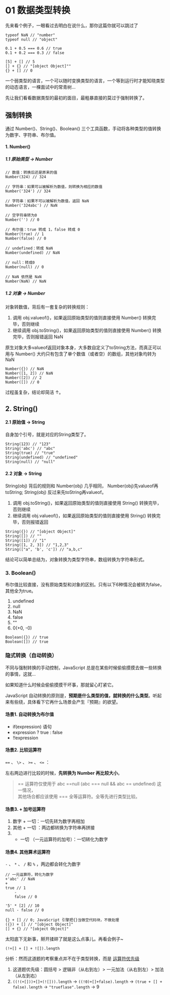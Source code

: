 # 01 数据类型转换

先来看个例子，一眼看过去明白在说什么，那你这篇你就可以跳过了

``` JS
typeof NaN // "number"
typeof null // "object"

0.1 + 0.5 === 0.6 // true
0.1 + 0.2 === 0.3 // false

[5] + [] // 5
[] + {} // "[object Object]""
{} + [] // 0
```

一个弱类型的语言，一个可以随时变换类型的语言，一个等到运行时才能知晓类型的动态语言，一棵面试中的常青树... 

先让我们看看数据类型的最初的面目，最粗暴直接的莫过于强制转换了。

## 强制转换

通过 Number()、String()、Boolean() 三个工具函数，手动将各种类型的值转换为数字、字符串、布尔值。

#### 1. Number()

##### 1.1 原始类型 -> Number

``` JS
// 数值：转换后还是原来的值
Number(324) // 324

// 字符串：如果可以被解析为数值，则转换为相应的数值
Number('324') // 324

// 字符串：如果不可以被解析为数值，返回 NaN
Number('324abc') // NaN

// 空字符串转为0
Number('') // 0

// 布尔值：true 转成 1，false 转成 0
Number(true) // 1
Number(false) // 0

// undefined：转成 NaN
Number(undefined) // NaN

// null：转成0
Number(null) // 0

// NaN 依然是 NaN
Number(NaN) // NaN
```

##### 1.2 对象 -> Number

对象转数值，背后有一套复杂的转换规则：

1. 调用 obj.valueof()，如果返回原始类型的值则直接使用 Number() 转换完毕，否则继续
2. 继续调用 obj.toString()，如果返回原始类型的值则直接使用 Number() 转换完毕，否则报错返回 NaN

原生对象大多valueof返回对象本身，大多数自定义了toString方法，而真正可以用与 Number() 大约只有包含了单个数值（或者空）的数组，其他对象均转为NaN

``` JS
Number({}) // NaN
Number([1, 2]) // NaN
Number([2]) // 2
Number([]) // 0
```

过程虽复杂，结论却简洁 ↑。

## 2. String()

#### 2.1 原始值 -> String

自身加个引号，就是对应的String类型了。

``` JS
String(123) // "123"
String('abc') // "abc"
String(true) // "true"
String(undefined) // "undefined"
String(null) // "null"
```

#### 2.2 对象 -> String

String(obj) 背后的规则和 Number(obj) 几乎相同， Number(obj)先valueof再toString; String(obj) 反过来先toString再valueof。

1. 调用 obj.toString()，如果返回原始类型的值则直接使用 String() 转换完毕，否则继续
2. 继续调用 obj.valueof()，如果返回原始类型的值则直接使用 String() 转换完毕，否则报错返回 

``` JS
String({}) // "[object Object]"
String([]) // ""
String([1]) // "1"
String([1, 2, 3]) // "1,2,3"
String(["a", 'b', 'c']) // "a,b,c"
```

结论可以简单总结为，对象转换为类型字符串，数组转换为字符串形式。

### 3. Boolean()

布尔值比较直接，没有原始类型和对象的区别。只有以下6种情况会被转为false，其他全为true。

1. undefined
2. null
3. NaN
4. false
5. ""
6. 0(+0, -0)

``` JS
Boolean({}) // true
Boolean([]) // true
```

### 隐式转换（自动转换）

不同与强制转换的手动控制，JavaScript 总是在某些时候偷偷摸摸去做一些转换的事情，这就... 

如果知道什么时候会偷偷摸摸干坏事，那就留心盯紧它。

JavaScript 自动转换的原则是，**预期是什么类型的值，就转换的什么类型**。听起来有些绕，具体看下它再什么场景会产生『预期』的欲望。

#### 场景1. 自动转换为布尔值

* if(expression) 语句
* expression ? true : false
* !!expression

#### 场景2. 比较运算符

`==` 、 `\>` 、 `>=` 、 `<=` ：

左右两边进行比较的时候，**先转换为 Number 再比较大小**。

> == 运算符仅使用于 abc ==null (abc === null && abc == undefined) 这一情况，<br/>其他场合都应该使用 === 全等运算符。全等先进行类型比较。

#### 场景3. + 加号运算符

1. 数字 + 一切：一切先转为数字再相加
2. 其他 + 一切 ：两边都转换为字符串再拼接
3. + 一切 （一元运算符的加号）：一切转化为数字

#### 场景4. 其他算术运算符

`-` 、 `*` 、 `/` 和 `%` ，两边都会转化为数字

``` JS
// 一元运算符，转化为数字
+'abc' // NaN
+
true // 1
    -
    false // 0

'5' * [2] // 10
null - false // 0

{} + [] // 0; JavaScript 引擎把{}当做空代码块，不做处理
({}) + [] // "[object Object]"
[] + {} // "[object Object]"
```

太阳底下无新事，掰开揉碎了就是这么点事儿。再看会例子~

``` JS
(!+[] + [] + ![]).length
```

分析：然而这道题的考察重点并不在于类型转换，而是 [运算符优先级](https://developer.mozilla.org/zh-CN/docs/Web/JavaScript/Reference/Operators/Operator_Precedence)

1. 这道题优先级：圆括号 > 逻辑非（从右到左）> 一元加法（从右到左）> 加法（从左到右）
2. `((!(+[]))+[]+(![])).length` -> `((!0)+[]+false).length` -> `(true + [] + false).length` -> `"trueflase".length` -> 9
